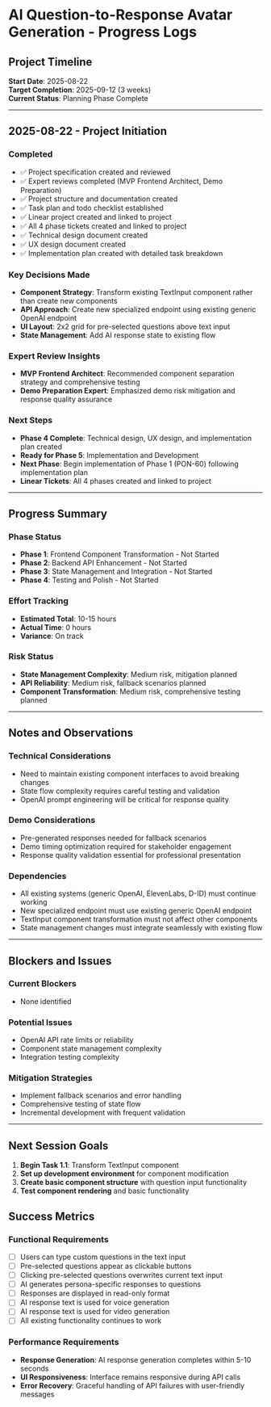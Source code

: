 # AI Question-to-Response Avatar Generation - Progress Logs

## Project Timeline

**Start Date**: 2025-08-22  
**Target Completion**: 2025-09-12 (3 weeks)  
**Current Status**: Planning Phase Complete

---

## 2025-08-22 - Project Initiation

### Completed
- ✅ Project specification created and reviewed
- ✅ Expert reviews completed (MVP Frontend Architect, Demo Preparation)
- ✅ Project structure and documentation created
- ✅ Task plan and todo checklist established
- ✅ Linear project created and linked to project
- ✅ All 4 phase tickets created and linked to project
- ✅ Technical design document created
- ✅ UX design document created
- ✅ Implementation plan created with detailed task breakdown

### Key Decisions Made
- **Component Strategy**: Transform existing TextInput component rather than create new components
- **API Approach**: Create new specialized endpoint using existing generic OpenAI endpoint
- **UI Layout**: 2x2 grid for pre-selected questions above text input
- **State Management**: Add AI response state to existing flow

### Expert Review Insights
- **MVP Frontend Architect**: Recommended component separation strategy and comprehensive testing
- **Demo Preparation Expert**: Emphasized demo risk mitigation and response quality assurance

### Next Steps
- **Phase 4 Complete**: Technical design, UX design, and implementation plan created
- **Ready for Phase 5**: Implementation and Development
- **Next Phase**: Begin implementation of Phase 1 (PON-60) following implementation plan
- **Linear Tickets**: All 4 phases created and linked to project

---

## Progress Summary

### Phase Status
- **Phase 1**: Frontend Component Transformation - Not Started
- **Phase 2**: Backend API Enhancement - Not Started  
- **Phase 3**: State Management and Integration - Not Started
- **Phase 4**: Testing and Polish - Not Started

### Effort Tracking
- **Estimated Total**: 10-15 hours
- **Actual Time**: 0 hours
- **Variance**: On track

### Risk Status
- **State Management Complexity**: Medium risk, mitigation planned
- **API Reliability**: Medium risk, fallback scenarios planned
- **Component Transformation**: Medium risk, comprehensive testing planned

---

## Notes and Observations

### Technical Considerations
- Need to maintain existing component interfaces to avoid breaking changes
- State flow complexity requires careful testing and validation
- OpenAI prompt engineering will be critical for response quality

### Demo Considerations
- Pre-generated responses needed for fallback scenarios
- Demo timing optimization required for stakeholder engagement
- Response quality validation essential for professional presentation

### Dependencies
- All existing systems (generic OpenAI, ElevenLabs, D-ID) must continue working
- New specialized endpoint must use existing generic OpenAI endpoint
- TextInput component transformation must not affect other components
- State management changes must integrate seamlessly with existing flow

---

## Blockers and Issues

### Current Blockers
- None identified

### Potential Issues
- OpenAI API rate limits or reliability
- Component state management complexity
- Integration testing complexity

### Mitigation Strategies
- Implement fallback scenarios and error handling
- Comprehensive testing of state flow
- Incremental development with frequent validation

---

## Next Session Goals

1. **Begin Task 1.1**: Transform TextInput component
2. **Set up development environment** for component modification
3. **Create basic component structure** with question input functionality
4. **Test component rendering** and basic functionality

## Success Metrics

### Functional Requirements
- [ ] Users can type custom questions in the text input
- [ ] Pre-selected questions appear as clickable buttons
- [ ] Clicking pre-selected questions overwrites current text input
- [ ] AI generates persona-specific responses to questions
- [ ] Responses are displayed in read-only format
- [ ] AI response text is used for voice generation
- [ ] AI response text is used for video generation
- [ ] All existing functionality continues to work

### Performance Requirements
- **Response Generation**: AI response generation completes within 5-10 seconds
- **UI Responsiveness**: Interface remains responsive during API calls
- **Error Recovery**: Graceful handling of API failures with user-friendly messages
